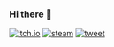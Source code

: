 ### Hi there 👋
[![itch.io](https://img.shields.io/badge/Itch.io-FA5C5C?logo=itchdotio&logoColor=white)](https://xhxiaiein.itch.io/)
[![steam](https://img.shields.io/badge/steam-blue?logo=steam&color=174369&logoColor=white)](https://steamcommunity.com/id/XHXIAIEIN/)
[![tweet](https://img.shields.io/badge/tweet-blue?logo=twitter&color=1da1f2&logoColor=white)](https://twitter.com/xhxiaiein) 

